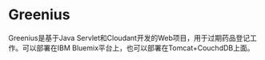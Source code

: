 # Greenius
Greenius是基于Java Servlet和Cloudant开发的Web项目，用于过期药品登记工作。可以部署在IBM Bluemix平台上，也可以部署在Tomcat+CouchdDB上面。

